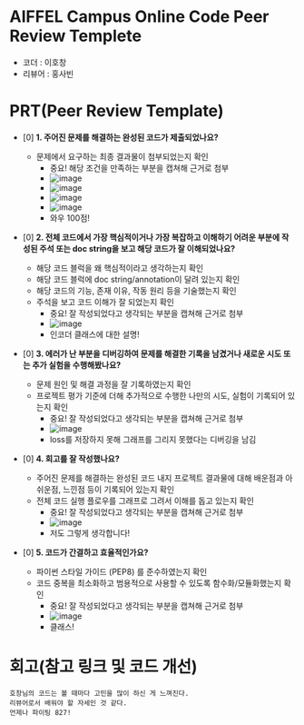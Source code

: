 # AIFFEL Campus Online Code Peer Review Templete
- 코더 : 이호창
- 리뷰어 : 홍사빈


# PRT(Peer Review Template)
- [0]  **1. 주어진 문제를 해결하는 완성된 코드가 제출되었나요?**
    - 문제에서 요구하는 최종 결과물이 첨부되었는지 확인
        - 중요! 해당 조건을 만족하는 부분을 캡쳐해 근거로 첨부
        - ![image](https://github.com/user-attachments/assets/5f3e3412-2a1b-40e0-ab92-50690754b08d)
        - ![image](https://github.com/user-attachments/assets/b1cb9739-066d-4c5d-80b0-ed60041acbfa)
        - ![image](https://github.com/user-attachments/assets/624aaaa6-1452-48f5-8017-bb0d18a0cc8c)
        - ![image](https://github.com/user-attachments/assets/277c9fb3-9862-4c85-b9dd-39cb3105d2f9)
        - 와우 100점!
    
- [0]  **2. 전체 코드에서 가장 핵심적이거나 가장 복잡하고 이해하기 어려운 부분에 작성된 
주석 또는 doc string을 보고 해당 코드가 잘 이해되었나요?**
    - 해당 코드 블럭을 왜 핵심적이라고 생각하는지 확인
    - 해당 코드 블럭에 doc string/annotation이 달려 있는지 확인
    - 해당 코드의 기능, 존재 이유, 작동 원리 등을 기술했는지 확인
    - 주석을 보고 코드 이해가 잘 되었는지 확인
        - 중요! 잘 작성되었다고 생각되는 부분을 캡쳐해 근거로 첨부
        - ![image](https://github.com/user-attachments/assets/a44413a2-bb2a-48f4-b4c5-10a502fd2593)
        - 인코더 클래스에 대한 설명!
        
- [0]  **3. 에러가 난 부분을 디버깅하여 문제를 해결한 기록을 남겼거나
새로운 시도 또는 추가 실험을 수행해봤나요?**
    - 문제 원인 및 해결 과정을 잘 기록하였는지 확인
    - 프로젝트 평가 기준에 더해 추가적으로 수행한 나만의 시도, 
    실험이 기록되어 있는지 확인
        - 중요! 잘 작성되었다고 생각되는 부분을 캡쳐해 근거로 첨부
        - ![image](https://github.com/user-attachments/assets/7aec4769-49b4-400f-9cc3-eb919d2d411e)
        - loss를 저장하지 못해 그래프를 그리지 못했다는 디버깅을 남김
        
- [0]  **4. 회고를 잘 작성했나요?**
    - 주어진 문제를 해결하는 완성된 코드 내지 프로젝트 결과물에 대해
    배운점과 아쉬운점, 느낀점 등이 기록되어 있는지 확인
    - 전체 코드 실행 플로우를 그래프로 그려서 이해를 돕고 있는지 확인
        - 중요! 잘 작성되었다고 생각되는 부분을 캡쳐해 근거로 첨부
        - ![image](https://github.com/user-attachments/assets/77dd721a-97c1-43b1-b8a8-2ba7ab5571f7)
        - 저도 그렇게 생각합니다!

- [0]  **5. 코드가 간결하고 효율적인가요?**
    - 파이썬 스타일 가이드 (PEP8) 를 준수하였는지 확인
    - 코드 중복을 최소화하고 범용적으로 사용할 수 있도록 함수화/모듈화했는지 확인
        - 중요! 잘 작성되었다고 생각되는 부분을 캡쳐해 근거로 첨부
        - ![image](https://github.com/user-attachments/assets/4c08a5ef-fd99-4ace-882d-23dbea6f7add)
        - 클래스!

# 회고(참고 링크 및 코드 개선)
```
호창님의 코드는 볼 때마다 고민을 많이 하신 게 느껴진다.
리뷰어로서 배워야 할 자세인 것 같다.
언제나 파이팅 827!
```

